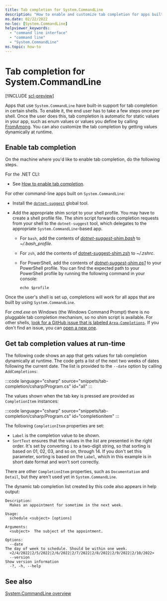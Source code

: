 ```yaml
---
title: Tab completion for System.CommandLine
description: "How to enable and customize tab completion for apps built on the System.CommandLine library."
ms.date: 02/22/2022
no-loc: [System.CommandLine]
helpviewer_keywords:
  - "command line interface"
  - "command line"
  - "System.CommandLine"
ms.topic: how-to
---
```


# Tab completion for System.CommandLine

[!INCLUDE [scl-preview](../../../includes/scl-preview.md)]

Apps that use `System.CommandLine` have built-in support for tab completion in certain shells. To enable it, the end user has to take a few steps once per shell. Once the user does this, tab completion is automatic for static values in your app, such as enum values or values you define by calling [FromAmong](define-commands.md#list-valid-argument-values). You can also customize the tab completion by getting values dynamically at runtime.

## Enable tab completion

On the machine where you'd like to enable tab completion, do the following steps.

For the .NET CLI:

* See [How to enable tab completion](../../core/tools/enable-tab-autocomplete.md).

For other command-line apps built on `System.CommandLine`:

* Install the [`dotnet-suggest`](https://nuget.org/packages/dotnet-suggest) global tool.

* Add the appropriate shim script to your shell profile. You may have to create a shell profile file. The shim script forwards completion requests from your shell to the `dotnet-suggest` tool, which delegates to the appropriate `System.CommandLine`-based app.

  * For `bash`, add the contents of [*dotnet-suggest-shim.bash*](https://github.com/dotnet/command-line-api/blob/main/src/System.CommandLine.Suggest/dotnet-suggest-shim.bash) to *~/.bash_profile*.

  * For `zsh`, add the contents of [dotnet-suggest-shim.zsh](https://github.com/dotnet/command-line-api/blob/master/src/System.CommandLine.Suggest/dotnet-suggest-shim.zsh) to *~/.zshrc*.

  * For PowerShell, add the contents of [*dotnet-suggest-shim.ps1*](https://github.com/dotnet/command-line-api/blob/master/src/System.CommandLine.Suggest/dotnet-suggest-shim.ps1) to your PowerShell profile. You can find the expected path to your PowerShell profile by running the following command in your console:

    ```console
    echo $profile
    ```

Once the user's shell is set up, completions will work for all apps that are built by using `System.CommandLine`.

For *cmd.exe* on Windows (the Windows Command Prompt) there is no pluggable tab completion mechanism, so no shim script is available. For other shells, [look for a GitHub issue that is labeled `Area-Completions`](https://github.com/dotnet/command-line-api/issues?q=is%3Aissue+is%3Aopen+label%3A%22Area-Completions%22). If you don't find an issue, you can [open a new one](https://github.com/dotnet/command-line-api/issues).

## Get tab completion values at run-time

The following code shows an app that gets values for tab completion dynamically at runtime. The code gets a list of the next two weeks of dates following the current date. The list is provided to the `--date` option by calling `AddCompletions`:

:::code language="csharp" source="snippets/tab-completion/csharp/Program.cs" id="all" :::

The values shown when the tab key is pressed are provided as `CompletionItem` instances:

:::code language="csharp" source="snippets/tab-completion/csharp/Program.cs" id="completionitem" :::

The following `CompletionItem` properties are set:

* `Label` is the completion value to be shown.
* `SortText` ensures that the values in the list are presented in the right order. It's set by converting `i` to a two-digit string, so that sorting is based on 01, 02, 03, and so on, through 14. If you don't set this parameter, sorting is based on the `Label`, which in this example is in short date format and won't sort correctly.

There are other `CompletionItem` properties, such as `Documentation` and `Detail`, but they aren't used yet in `System.CommandLine`.

The dynamic tab completion list created by this code also appears in help output:

```output
Description:
  Makes an appointment for sometime in the next week.

Usage:
  schedule <subject> [options]

Arguments:
  <subject>  The subject of the appointment.

Options:
  --date                                                                          The day of week to schedule. Should be within one week.
  <2/4/2022|2/5/2022|2/6/2022|2/7/2022|2/8/2022|2/9/2022|2/10/2022>
  --version                                                                       Show version information
  -?, -h, --help
```

## See also

[System.CommandLine overview](index.md)
